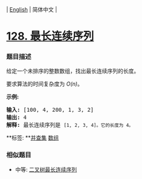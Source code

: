 | [English](README_EN.md) | 简体中文 |

# [128. 最长连续序列](https://leetcode-cn.com/problems/longest-consecutive-sequence)
 ### 题目描述
<p>给定一个未排序的整数数组，找出最长连续序列的长度。</p>

<p>要求算法的时间复杂度为&nbsp;<em>O(n)</em>。</p>

<p><strong>示例:</strong></p>

<pre><strong>输入:</strong>&nbsp;[100, 4, 200, 1, 3, 2]
<strong>输出:</strong> 4
<strong>解释:</strong> 最长连续序列是 <code>[1, 2, 3, 4]。它的长度为 4。</code></pre>

**标签:	**[并查集](https://leetcode-cn.com/tag/union-find) [数组](https://leetcode-cn.com/tag/array) 
 ### 相似题目
- 中等:	[二叉树最长连续序列](https://leetcode-cn.com/problems/binary-tree-longest-consecutive-sequence) 
